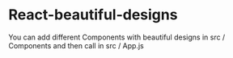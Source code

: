 # React-beautiful-designs
You can add different Components with beautiful designs in src / Components and then call in src / App.js
